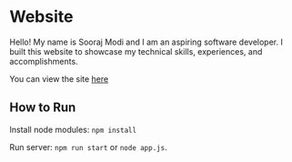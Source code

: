# Website

Hello! My name is Sooraj Modi and I am an aspiring software developer. I built this website to showcase my technical 
skills, experiences, and accomplishments.

You can view the site [here](https://shielded-scrubland-57192.herokuapp.com/)

## How to Run

Install node modules: `npm install`

Run server: `npm run start` or `node app.js`.
